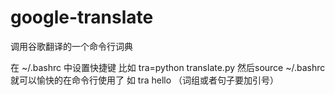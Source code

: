 # google-translate
调用谷歌翻译的一个命令行词典

在 ~/.bashrc 中设置快捷键 比如 tra=python translate.py
然后source ~/.bashrc
就可以愉快的在命令行使用了
如 tra hello
（词组或者句子要加引号）
